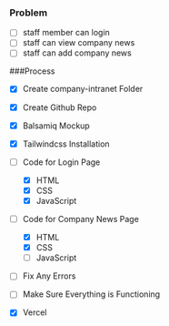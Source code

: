 ### Problem
- [ ] staff member can login
- [ ] staff can view company news
- [ ] staff can add company news

###Process
- [x] Create company-intranet Folder
- [x] Create Github Repo
- [X] Balsamiq Mockup
- [x] Tailwindcss Installation
- [ ] Code for Login Page
  - [x] HTML
  - [x] CSS
  - [x] JavaScript
- [ ] Code for Company News Page
  - [x] HTML
  - [x] CSS
  - [ ] JavaScript
- [ ] Fix Any Errors
- [ ] Make Sure Everything is Functioning
- [x] Vercel





